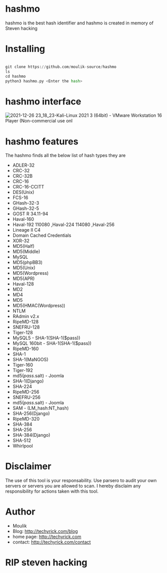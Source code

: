 # hashmo

hashmo is the best hash identifier and hashmo is created in memory of Steven hacking

# Installing 

```python 

git clone https://github.com/moulik-source/hashmo
ls
cd hashmo
python3 hashmo.py <Enter the hash> 

```
# hashmo interface

![2021-12-26 23_18_23-Kali-Linux 2021 3 (64bit) - VMware Workstation 16 Player (Non-commercial use onl](https://user-images.githubusercontent.com/62848840/147416139-4bc6749e-aec0-4e2c-a0d8-5d459a3ea5e2.png)

# hashmo features

The hashmo finds all the below list of hash types they are 

* ADLER-32
* CRC-32
* CRC-32B
* CRC-16
* CRC-16-CCITT
* DES(Unix)
* FCS-16
* GHash-32-3
* GHash-32-5
* GOST R 34.11-94
* Haval-160
* Haval-192 110080 ,Haval-224 114080 ,Haval-256
* Lineage II C4
* Domain Cached Credentials
* XOR-32
* MD5(Half)
* MD5(Middle)
* MySQL
* MD5(phpBB3)
* MD5(Unix)
* MD5(Wordpress)
* MD5(APR)
* Haval-128
* MD2
* MD4
* MD5
* MD5(HMAC(Wordpress))
* NTLM
* RAdmin v2.x
* RipeMD-128
* SNEFRU-128
* Tiger-128
* MySQL5 - SHA-1(SHA-1($pass))
* MySQL 160bit - SHA-1(SHA-1($pass))
* RipeMD-160
* SHA-1
* SHA-1(MaNGOS)
* Tiger-160
* Tiger-192
* md5($pass.$salt) - Joomla
* SHA-1(Django)
* SHA-224
* RipeMD-256
* SNEFRU-256
* md5($pass.$salt) - Joomla
* SAM - (LM_hash:NT_hash)
* SHA-256(Django)
* RipeMD-320
* SHA-384
* SHA-256
* SHA-384(Django)
* SHA-512
* Whirlpool

# Disclaimer 

The use of this tool is your responsability. Use parsero to audit your own servers or servers you are allowed to scan. I hereby disclaim any responsibility for actions taken with this tool.

# **Author**

- Moulik
- Blog: http://techyrick.com/blog
- home page: http://techyrick.com
- contact: http://techyrick.com/contact

# RIP steven hacking 

